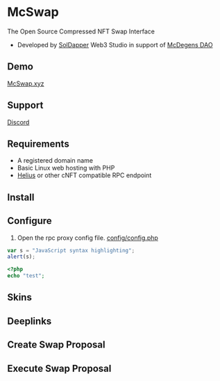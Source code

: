 # McSwap
The Open Source Compressed NFT Swap Interface
* Developed by [SolDapper](https://twitter.com/SolDapper) Web3 Studio in support of [McDegens DAO](https://twitter.com/McDegensDAO)

## Demo
[McSwap.xyz](https://mcswap.xyz)

## Support
[Discord](https://discord.com/invite/mcdegensdao)

## Requirements
* A registered domain name
* Basic Linux web hosting with PHP
* [Helius](https://www.helius.dev) or other cNFT compatible RPC endpoint

## Install

## Configure
1. Open the rpc proxy config file. [config/config.php](https://github.com/McDegens-DAO/McSwap/blob/main/config/config.php)

```javascript
var s = "JavaScript syntax highlighting";
alert(s);
```

```php
<?php
echo "test";
```




## Skins

## Deeplinks

## Create Swap Proposal

## Execute Swap Proposal
